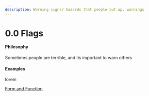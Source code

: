 ```yaml
---
description: Warning signs/ hazards that people but up. warnings
---
```


# 0.0 Flags

#### Philosophy

Sometimes people are terrible, and its important to warn others

#### Examples

lorem

[Form and Function](../../../blue-paper/1.0-reputations-public-and-administrative/0.9-public-reputation/0.1-flags.md)

